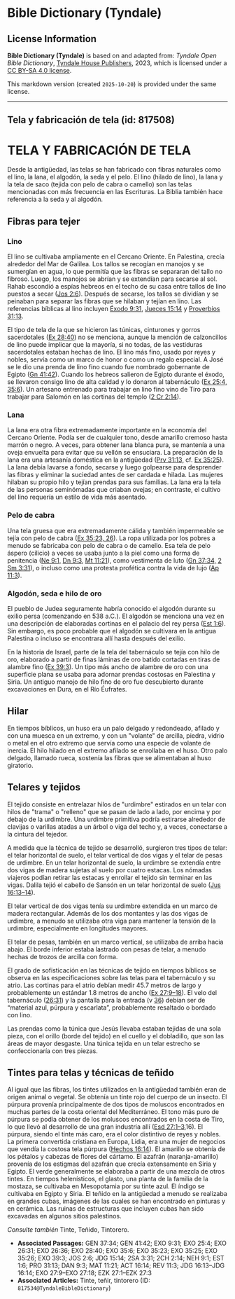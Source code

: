 # Bible Dictionary (Tyndale)

## License Information

**Bible Dictionary (Tyndale)** is based on and adapted from: _Tyndale Open Bible Dictionary_, [Tyndale House Publishers](https://tyndaleopenresources.com/), 2023, which is licensed under a [CC BY-SA 4.0 license](https://creativecommons.org/licenses/by-sa/4.0/legalcode.en).

This markdown version (created `2025-10-20`) is provided under the same license.



--------------------------------

## Tela y fabricación de tela (id: 817508)

TELA Y FABRICACIÓN DE TELA
==========================

Desde la antigüedad, las telas se han fabricado con fibras naturales como el lino, la lana, el algodón, la seda y el pelo. El lino (hilado de lino), la lana y la tela de saco (tejida con pelo de cabra o camello) son las telas mencionadas con más frecuencia en las Escrituras. La Biblia también hace referencia a la seda y al algodón.

Fibras para tejer
-----------------

### Lino

El lino se cultivaba ampliamente en el Cercano Oriente. En Palestina, crecía alrededor del Mar de Galilea. Los tallos se recogían en manojos y se sumergían en agua, lo que permitía que las fibras se separaran del tallo no fibroso. Luego, los manojos se abrían y se extendían para secarse al sol. Rahab escondió a espías hebreos en el techo de su casa entre tallos de lino puestos a secar ([Jos 2:6](https://ref.ly/Josh2:6)). Después de secarse, los tallos se dividían y se peinaban para separar las fibras que se hilaban y tejían en lino. Las referencias bíblicas al lino incluyen [Éxodo 9:31](https://ref.ly/Exod9:31), [Jueces 15:14](https://ref.ly/Judg15:14) y [Proverbios 31:13](https://ref.ly/Prov31:13).

El tipo de tela de la que se hicieron las túnicas, cinturones y gorros sacerdotales ([Ex 28:40](https://ref.ly/Exod28:40)) no se menciona, aunque la mención de calzoncillos de lino puede implicar que la mayoría, si no todas, de las vestiduras sacerdotales estaban hechas de lino. El lino más fino, usado por reyes y nobles, servía como un marco de honor o como un regalo especial. A José se le dio una prenda de lino fino cuando fue nombrado gobernante de Egipto ([Gn 41:42](https://ref.ly/Gen41:42)). Cuando los hebreos salieron de Egipto durante el éxodo, se llevaron consigo lino de alta calidad y lo donaron al tabernáculo ([Ex 25:4,](https://ref.ly/Exod25:4) [35:6](https://ref.ly/Exod35:6)). Un artesano entrenado para trabajar en lino fino vino de Tiro para trabajar para Salomón en las cortinas del templo ([2 Cr 2:14](https://ref.ly/2Chr2:14)).

### Lana

La lana era otra fibra extremadamente importante en la economía del Cercano Oriente. Podía ser de cualquier tono, desde amarillo cremoso hasta marrón o negro. A veces, para obtener lana blanca pura, se mantenía a una oveja envuelta para evitar que su vellón se ensuciara. La preparación de la lana era una artesanía doméstica en la antigüedad ([Prv 31:13,](https://ref.ly/Prov31:13) cf. [Ex 35:25](https://ref.ly/Exod35:25)). La lana debía lavarse a fondo, secarse y luego golpearse para desprender las fibras y eliminar la suciedad antes de ser cardada e hilada. Las mujeres hilaban su propio hilo y tejían prendas para sus familias. La lana era la tela de las personas seminómadas que criaban ovejas; en contraste, el cultivo del lino requería un estilo de vida más asentado.

### Pelo de cabra

Una tela gruesa que era extremadamente cálida y también impermeable se tejía con pelo de cabra ([Ex 35:23, 26](https://ref.ly/Exod35:23,Exod35:26)). La ropa utilizada por los pobres a menudo se fabricaba con pelo de cabra o de camello. Esa tela de pelo áspero (cilicio) a veces se usaba junto a la piel como una forma de penitencia ([Ne 9:1,](https://ref.ly/Neh9:1) [Dn 9:3,](https://ref.ly/Dan9:3) [Mt 11:21](https://ref.ly/Matt11:21)), como vestimenta de luto ([Gn 37:34,](https://ref.ly/Gen37:34) [2 Sm 3:31](https://ref.ly/2Sam3:31)), o incluso como una protesta profética contra la vida de lujo ([Ap 11:3](https://ref.ly/Rev11:3)).

### Algodón, seda e hilo de oro

El pueblo de Judea seguramente habría conocido el algodón durante su exilio persa (comenzando en 538 a.C.). El algodón se menciona una vez en una descripción de elaboradas cortinas en el palacio del rey persa ([Est 1:6](https://ref.ly/Esth1:6)). Sin embargo, es poco probable que el algodón se cultivara en la antigua Palestina o incluso se encontrara allí hasta después del exilio.

En la historia de Israel, parte de la tela del tabernáculo se tejía con hilo de oro, elaborado a partir de finas láminas de oro batido cortadas en tiras de alambre fino ([Ex 39:3](https://ref.ly/Exod39:3)). Un tipo más ancho de alambre de oro con una superficie plana se usaba para adornar prendas costosas en Palestina y Siria. Un antiguo manojo de hilo fino de oro fue descubierto durante excavaciones en Dura, en el Río Éufrates.

Hilar
-----

En tiempos bíblicos, un huso era un palo delgado y redondeado, afilado y con una muesca en un extremo, y con un "volante" de arcilla, piedra, vidrio o metal en el otro extremo que servía como una especie de volante de inercia. El hilo hilado en el extremo afilado se enrollaba en el huso. Otro palo delgado, llamado rueca, sostenía las fibras que se alimentaban al huso giratorio.

Telares y tejidos
-----------------

El tejido consiste en entrelazar hilos de "urdimbre" estirados en un telar con hilos de "trama" o "relleno" que se pasan de lado a lado, por encima y por debajo de la urdimbre. Una urdimbre primitiva podría estirarse alrededor de clavijas o varillas atadas a un árbol o viga del techo y, a veces, conectarse a la cintura del tejedor.

A medida que la técnica de tejido se desarrolló, surgieron tres tipos de telar: el telar horizontal de suelo, el telar vertical de dos vigas y el telar de pesas de urdimbre. En un telar horizontal de suelo, la urdimbre se extendía entre dos vigas de madera sujetas al suelo por cuatro estacas. Los nómadas viajeros podían retirar las estacas y enrollar el tejido sin terminar en las vigas. Dalila tejió el cabello de Sansón en un telar horizontal de suelo ([Jus 16:13–14](https://ref.ly/Judg16:13-Judg16:14)).

El telar vertical de dos vigas tenía su urdimbre extendida en un marco de madera rectangular. Además de los dos montantes y las dos vigas de urdimbre, a menudo se utilizaba otra viga para mantener la tensión de la urdimbre, especialmente en longitudes mayores.

El telar de pesas, también en un marco vertical, se utilizaba de arriba hacia abajo. El borde inferior estaba lastrado con pesas de telar, a menudo hechas de trozos de arcilla con forma.

El grado de sofisticación en las técnicas de tejido en tiempos bíblicos se observa en las especificaciones sobre las telas para el tabernáculo y su atrio. Las cortinas para el atrio debían medir 45\.7 metros de largo y probablemente un estándar 1\.8 metros de ancho ([Ex 27:9–18](https://ref.ly/Exod27:9-Exod27:18)). El velo del tabernáculo ([26:31](https://ref.ly/Exod26:31)) y la pantalla para la entrada (v [36](https://ref.ly/Exod26:36)) debían ser de “material azul, púrpura y escarlata”, probablemente resaltado o bordado con lino.

Las prendas como la túnica que Jesús llevaba estaban tejidas de una sola pieza, con el orillo (borde del tejido) en el cuello y el dobladillo, que son las áreas de mayor desgaste. Una túnica tejida en un telar estrecho se confeccionaría con tres piezas.

Tintes para telas y técnicas de teñido
--------------------------------------

Al igual que las fibras, los tintes utilizados en la antigüedad también eran de origen animal o vegetal. Se obtenía un tinte rojo del cuerpo de un insecto. El púrpura provenía principalmente de dos tipos de moluscos encontrados en muchas partes de la costa oriental del Mediterráneo. El tono más puro de púrpura se podía obtener de los moluscos encontrados en la costa de Tiro, lo que llevó al desarrollo de una gran industria allí ([Esd 27:1–3](https://ref.ly/Ezek27:1-Ezek27:3),16\). El púrpura, siendo el tinte más caro, era el color distintivo de reyes y nobles. La primera convertida cristiana en Europa, Lidia, era una mujer de negocios que vendía la costosa tela púrpura ([Hechos 16:14](https://ref.ly/Acts16:14)). El amarillo se obtenía de los pétalos y cabezas de flores del cártamo. El azafrán (naranja\-amarillo) provenía de los estigmas del azafrán que crecía extensamente en Siria y Egipto. El verde generalmente se elaboraba a partir de una mezcla de otros tintes. En tiempos helenísticos, el glasto, una planta de la familia de la mostaza, se cultivaba en Mesopotamia por su tinte azul. El índigo se cultivaba en Egipto y Siria. El teñido en la antigüedad a menudo se realizaba en grandes cubas, imágenes de las cuales se han encontrado en pinturas y en cerámica. Las ruinas de estructuras que incluyen cubas han sido excavadas en algunos sitios palestinos.

*Consulte también* Tinte, Teñido, Tintorero.

* **Associated Passages:** GEN 37:34; GEN 41:42; EXO 9:31; EXO 25:4; EXO 26:31; EXO 26:36; EXO 28:40; EXO 35:6; EXO 35:23; EXO 35:25; EXO 35:26; EXO 39:3; JOS 2:6; JDG 15:14; 2SA 3:31; 2CH 2:14; NEH 9:1; EST 1:6; PRO 31:13; DAN 9:3; MAT 11:21; ACT 16:14; REV 11:3; JDG 16:13–JDG 16:14; EXO 27:9–EXO 27:18; EZK 27:1–EZK 27:3
* **Associated Articles:** Tinte, teñir, tintorero (ID: `817534@TyndaleBibleDictionary`)

